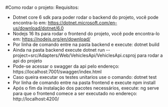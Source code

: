 #Como rodar o projeto:
  Requisitos:
  - Dotnet core 6 sdk para poder rodar o backend do projeto, você pode encontra-lo em: https://dotnet.microsoft.com/en-us/download/dotnet/6.0
  - Nodejs 16 lts para rodar o frontend do projeto, você pode encontra-lo em: https://nodejs.org/en/download/
  - Por linha de comando entre na pasta backend e execute: dotnet build
  - Ainda na pasta backend execute dotnet run --project=src/Adapters/Web/VehiclesApi/VehiclesApi.csproj para rodar a api do projeto
  - Pode-se acessar o swagger da api pelo endereço: https://localhost:7001/swagger/index.html
  - Caso queira executar os testes unitarios use o comando: dotnet test
  - Por linha de comando entre na pasta frontend e execute npm install
  - Após o fim da instalação dos pacotes necessários, execute: ng serve para que o frontend comece a ser executado no endereço: http://localhost:4200/
